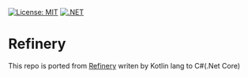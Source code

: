 [![License: MIT](https://img.shields.io/badge/License-MIT-yellow.svg)](https://opensource.org/licenses/MIT)
[![.NET](https://github.com/Jeongyong-park/Refinery.net/actions/workflows/coverage.yml/badge.svg)](https://github.com/Jeongyong-park/Refinery.net/actions/workflows/coverage.yml)

# Refinery

This repo is ported from [Refinery](https://github.com/VorTECHsa/refinery) writen by Kotlin lang to C#(.Net Core)
